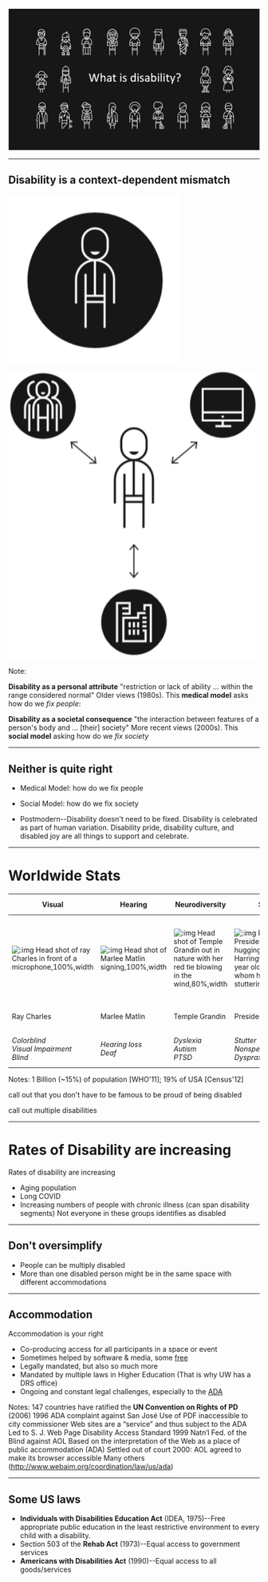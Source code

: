 
![What is disability? Text is surrounded by diverse people](images/what-is-disability.png)<!-- .element: class="h-stretch"  -->

---
## Disability is a context-dependent mismatch <!-- .element: class="r-fit-text"  -->

<div class="r-hstack">
<div class="fragment">

![Picture of a person](images/1980.png)


</div>
<div class="fragment">

![Picture of a network of people](images/today.png)

</div>
</div>

Note:

**Disability as a personal attribute**
"restriction or lack of ability ... within the range considered normal"
Older views (1980s). This **medical model** asks how do we *fix people*:

**Disability as a societal consequence**
"the interaction between features of a person's body and ... [their] society"
More recent views (2000s). This **social model** asking how do we *fix society*


---

## Neither is quite right

- Medical Model: how do we fix people
<!-- .element: class="fragment"  -->
- Social Model: how do we fix society
<!-- .element: class="fragment"  -->
- Postmodern--Disability doesn't need to be fixed. Disability is celebrated as part of human variation. Disability pride, disability culture, and disabled joy are all things to support and celebrate. <!-- .element: class="fragment"  -->

---
# Worldwide Stats

| Visual | Hearing | Neurodiversity | Speech | Mobility | Mental Health |
|--|--|--|--|--|--|
| ![:img Head shot of ray Charles in front of a microphone,100%,width](img/intro/raycharles.jpeg) | ![:img Head shot of Marlee Matlin signing,100%,width](img/intro/matlin.jpeg) | ![:img Head shot of Temple Grandin out in nature with her red tie blowing in the wind,80%,width](img/intro/grandin.jpeg)  | ![:img Picture of President Biden hugging Brayden Harrington-the 13 year old boy with whom he bonded over stuttering,100%,width](img/intro/biden.jpg)      | ![:img Picture of Ali Stroker; the first disabled woman to win a Tony Award; accepting her award, 100%, width](img/intro/stroker.jpeg)      | ![:img Picture of Catherine Zeta-Jones, 100%, width](img/intro/zeta-jones.jpeg) |
| Ray Charles  | Marlee Matlin | Temple Grandin | President Biden | Ali Stroker | Catherine Zeta-Jones|
| *Colorblind*<BR>*Visual Impairment*<BR>*Blind* | *Hearing loss* <BR> *Deaf* | *Dyslexia* <BR> *Autism* <BR> *PTSD* | *Stutter* <BR> *Nonspeaking* <BR> *Dyspraxia* | *Quadriplegia* <BR> *Limb different* | *Bipolar*<BR>*Anxiety*<BR>*PTSD*<BR>*Depression*  |

Notes:
1 Billion (~15%) of population [WHO'11]; 
19% of USA [Census'12]

call out that you don't have to be famous to be proud of being disabled

call out multiple disabilities

---
# Rates of Disability are increasing

Rates of disability are increasing
- Aging population
- Long COVID
- Increasing numbers of people with chronic illness (can span disability segments)
Not everyone in these groups identifies as disabled

---
## Don't oversimplify

- People can be multiply disabled
- More than one disabled person might be in the same space with different accommodations

---

## Accommodation

Accommodation is your right

- Co-producing access for all participants in a space or event
- Sometimes helped by software & media, some [free](https://depts.washington.edu/uwdrs/technology/)
- Legally mandated, but also so much more
- Mandated by multiple laws in Higher Education (That is why UW has a DRS office)
- Ongoing and constant legal challenges, especially to the [ADA](http://www.webaim.org/coordination/law/us/ada)

Notes:
147 countries have ratified the **UN Convention on Rights of PD** (2006)
1996 ADA complaint against San José
Use of PDF inaccessible to city commissioner
Web sites are a “service” and thus subject to the ADA
Led to S. J. Web Page Disability Access Standard
1999 Natn’l Fed. of the Blind against AOL
Based on the interpretation of the Web as a place of public accommodation (ADA)
Settled out of court
2000: AOL agreed to make its browser accessible
Many others (http://www.webaim.org/coordination/law/us/ada)

---

## Some US laws

- **Individuals with Disabilities Education Act** (IDEA, 1975)--Free appropriate public education in the least restrictive environment to every child with a disability.
- Section 503 of the **Rehab Act** (1973)--Equal access to government services
- **Americans with Disabilities Act** (1990)--Equal access to all goods/services

